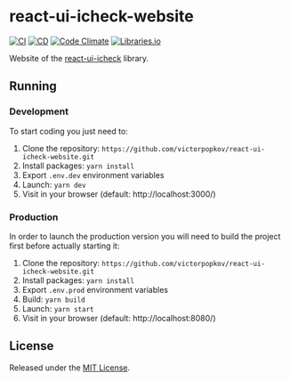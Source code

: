 # react-ui-icheck-website

[![CI]](https://github.com/victorpopkov/react-ui-icheck-website/actions/workflows/ci.yml)
[![CD]](https://github.com/victorpopkov/react-ui-icheck-website/actions/workflows/cd.yml)
[![Code Climate]](https://codeclimate.com/github/victorpopkov/react-ui-icheck-website)
[![Libraries.io]](https://libraries.io/github/victorpopkov/react-ui-icheck-website)

Website of the [react-ui-icheck][] library.

## Running

### Development

To start coding you just need to:

1. Clone the repository: `https://github.com/victorpopkov/react-ui-icheck-website.git`
2. Install packages: `yarn install`
3. Export `.env.dev` environment variables
4. Launch: `yarn dev`
5. Visit in your browser (default: http://localhost:3000/)

### Production

In order to launch the production version you will need to build the project
first before actually starting it:

1. Clone the repository: `https://github.com/victorpopkov/react-ui-icheck-website.git`
2. Install packages: `yarn install`
3. Export `.env.prod` environment variables
4. Build: `yarn build`
5. Launch: `yarn start`
6. Visit in your browser (default: http://localhost:8080/)

## License

Released under the [MIT License](https://opensource.org/licenses/MIT).

[cd]: https://img.shields.io/github/actions/workflow/status/victorpopkov/react-ui-icheck-website/cd.yml?branch=main&label=cd
[ci]: https://img.shields.io/github/actions/workflow/status/victorpopkov/react-ui-icheck-website/ci.yml?branch=main&label=ci
[code climate]: https://img.shields.io/codeclimate/maintainability/victorpopkov/react-ui-icheck-website
[libraries.io]: https://img.shields.io/librariesio/github/victorpopkov/react-ui-icheck-website
[react-ui-icheck]: https://github.com/victorpopkov/react-ui-icheck
